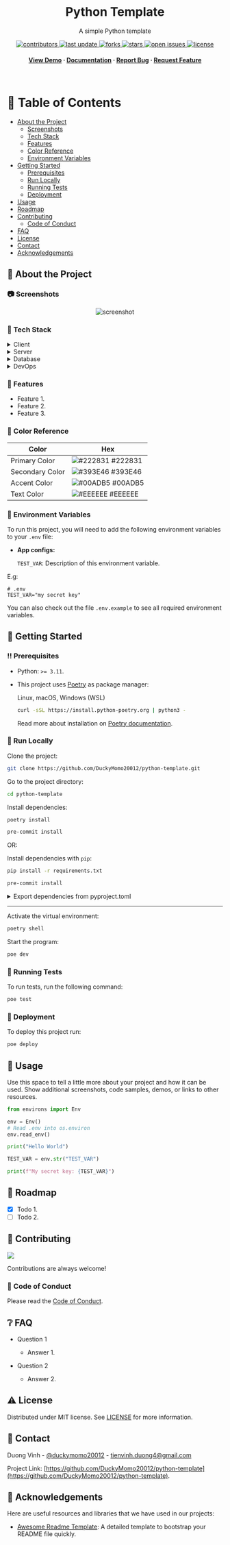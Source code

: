 <div align="center">

  <h1>Python Template</h1>

  <p>
    A simple Python template
  </p>

<!-- Badges -->
<p>
  <a href="https://github.com/DuckyMomo20012/python-template/graphs/contributors">
    <img src="https://img.shields.io/github/contributors/DuckyMomo20012/python-template" alt="contributors" />
  </a>
  <a href="">
    <img src="https://img.shields.io/github/last-commit/DuckyMomo20012/python-template" alt="last update" />
  </a>
  <a href="https://github.com/DuckyMomo20012/python-template/network/members">
    <img src="https://img.shields.io/github/forks/DuckyMomo20012/python-template" alt="forks" />
  </a>
  <a href="https://github.com/DuckyMomo20012/python-template/stargazers">
    <img src="https://img.shields.io/github/stars/DuckyMomo20012/python-template" alt="stars" />
  </a>
  <a href="https://github.com/DuckyMomo20012/python-template/issues/">
    <img src="https://img.shields.io/github/issues/DuckyMomo20012/python-template" alt="open issues" />
  </a>
  <a href="https://github.com/DuckyMomo20012/python-template/blob/main/LICENSE">
    <img src="https://img.shields.io/github/license/DuckyMomo20012/python-template.svg" alt="license" />
  </a>
</p>

<h4>
    <a href="https://github.com/DuckyMomo20012/python-template/">View Demo</a>
  <span> · </span>
    <a href="https://github.com/DuckyMomo20012/python-template">Documentation</a>
  <span> · </span>
    <a href="https://github.com/DuckyMomo20012/python-template/issues/">Report Bug</a>
  <span> · </span>
    <a href="https://github.com/DuckyMomo20012/python-template/issues/">Request Feature</a>
  </h4>
</div>

<br />

<!-- Table of Contents -->

# :notebook_with_decorative_cover: Table of Contents

- [About the Project](#star2-about-the-project)
  - [Screenshots](#camera-screenshots)
  - [Tech Stack](#space_invader-tech-stack)
  - [Features](#dart-features)
  - [Color Reference](#art-color-reference)
  - [Environment Variables](#key-environment-variables)
- [Getting Started](#toolbox-getting-started)
  - [Prerequisites](#bangbang-prerequisites)
  - [Run Locally](#running-run-locally)
  - [Running Tests](#test_tube-running-tests)
  - [Deployment](#triangular_flag_on_post-deployment)
- [Usage](#eyes-usage)
- [Roadmap](#compass-roadmap)
- [Contributing](#wave-contributing)
  - [Code of Conduct](#scroll-code-of-conduct)
- [FAQ](#grey_question-faq)
- [License](#warning-license)
- [Contact](#handshake-contact)
- [Acknowledgements](#gem-acknowledgements)

<!-- About the Project -->

## :star2: About the Project

<!-- Screenshots -->

### :camera: Screenshots

<div align="center">
  <img src="https://placehold.co/600x400?text=Your+Screenshot+here" alt="screenshot" />
</div>

<!-- TechStack -->

### :space_invader: Tech Stack

<details>
  <summary>Client</summary>
  <ul>
    <li><a href="https://www.python.org/">Python</a></li>
  </ul>
</details>

<details>
  <summary>Server</summary>
  <ul>
    <li><a href="https://www.typescriptlang.org/">Typescript</a></li>
    <li><a href="https://expressjs.com/">Express.js</a></li>
    <li><a href="https://go.dev/">Golang</a></li>
    <li><a href="https://nestjs.com/">Nest.js</a></li>
    <li><a href="https://socket.io/">SocketIO</a></li>
    <li><a href="https://www.prisma.io/">Prisma</a></li>
    <li><a href="https://www.apollographql.com/">Apollo</a></li>
    <li><a href="https://graphql.org/">GraphQL</a></li>
  </ul>
</details>

<details>
<summary>Database</summary>
  <ul>
    <li><a href="https://www.mysql.com/">MySQL</a></li>
    <li><a href="https://www.postgresql.org/">PostgreSQL</a></li>
    <li><a href="https://redis.io/">Redis</a></li>
    <li><a href="https://neo4j.com/">Neo4j</a></li>
    <li><a href="https://www.mongodb.com/">MongoDB</a></li>
  </ul>
</details>

<details>
<summary>DevOps</summary>
  <ul>
    <li><a href="https://www.docker.com/">Docker</a></li>
    <li><a href="https://www.jenkins.io/">Jenkins</a></li>
    <li><a href="https://circleci.com/">CircleCLI</a></li>
  </ul>
</details>

<!-- Features -->

### :dart: Features

- Feature 1.
- Feature 2.
- Feature 3.

<!-- Color Reference -->

### :art: Color Reference

| Color           | Hex                                                              |
| --------------- | ---------------------------------------------------------------- |
| Primary Color   | ![#222831](https://placehold.jp/222831/222831/10x10.png) #222831 |
| Secondary Color | ![#393E46](https://placehold.jp/393E46/393E46/10x10.png) #393E46 |
| Accent Color    | ![#00ADB5](https://placehold.jp/00ADB5/00ADB5/10x10.png) #00ADB5 |
| Text Color      | ![#EEEEEE](https://placehold.jp/EEEEEE/EEEEEE/10x10.png) #EEEEEE |

<!-- Env Variables -->

### :key: Environment Variables

To run this project, you will need to add the following environment variables to
your `.env` file:

- **App configs:**

  `TEST_VAR`: Description of this environment variable.

E.g:

```
# .env
TEST_VAR="my secret key"
```

You can also check out the file `.env.example` to see all required environment
variables.

<!-- Getting Started -->

## :toolbox: Getting Started

<!-- Prerequisites -->

### :bangbang: Prerequisites

- Python: `>= 3.11`.

- This project uses [Poetry](https://python-poetry.org/) as package manager:

  Linux, macOS, Windows (WSL)

  ```bash
  curl -sSL https://install.python-poetry.org | python3 -
  ```

  Read more about installation on
  [Poetry documentation](https://python-poetry.org/docs/master/#installation).

<!-- Run Locally -->

### :running: Run Locally

Clone the project:

```bash
git clone https://github.com/DuckyMomo20012/python-template.git
```

Go to the project directory:

```bash
cd python-template
```

Install dependencies:

```bash
poetry install

pre-commit install
```

OR:

Install dependencies with `pip`:

```bash
pip install -r requirements.txt

pre-commit install
```

<details>
<summary>Export dependencies from </code>pyproject.toml</code></summary>

Export Poetry dependencies to file `requirements.txt`:

```bash
poetry export -f requirements.txt --output requirements.txt
```

> **Note**: You can add option: `--dev` to include development dependencies.

</details>

---

Activate the virtual environment:

```bash
poetry shell
```

Start the program:

```bash
poe dev
```

<!-- Running Tests -->

### :test_tube: Running Tests

To run tests, run the following command:

```bash
poe test
```

<!-- Deployment -->

### :triangular_flag_on_post: Deployment

To deploy this project run:

```bash
poe deploy
```

<!-- Usage -->

## :eyes: Usage

Use this space to tell a little more about your project and how it can be used.
Show additional screenshots, code samples, demos, or links to other resources.

```python
from environs import Env

env = Env()
# Read .env into os.environ
env.read_env()

print("Hello World")

TEST_VAR = env.str("TEST_VAR")

print(f"My secret key: {TEST_VAR}")
```

<!-- Roadmap -->

## :compass: Roadmap

- [x] Todo 1.
- [ ] Todo 2.

<!-- Contributing -->

## :wave: Contributing

<a href="https://github.com/DuckyMomo20012/python-template/graphs/contributors">
  <img src="https://contrib.rocks/image?repo=DuckyMomo20012/python-template" />
</a>

Contributions are always welcome!

<!-- Code of Conduct -->

### :scroll: Code of Conduct

Please read the
[Code of Conduct](https://github.com/DuckyMomo20012/python-template/blob/main/CODE_OF_CONDUCT.md).

<!-- FAQ -->

## :grey_question: FAQ

- Question 1

  - Answer 1.

- Question 2

  - Answer 2.

<!-- License -->

## :warning: License

Distributed under MIT license. See
[LICENSE](https://github.com/DuckyMomo20012/python-template/blob/main/LICENSE)
for more information.

<!-- Contact -->

## :handshake: Contact

Duong Vinh - [@duckymomo20012](https://twitter.com/duckymomo20012) -
tienvinh.duong4@gmail.com

Project Link:
[https://github.com/DuckyMomo20012/python-template](https://github.com/DuckyMomo20012/python-template).

<!-- Acknowledgments -->

## :gem: Acknowledgements

Here are useful resources and libraries that we have used in our projects:

- [Awesome Readme Template](https://github.com/Louis3797/awesome-readme-template):
  A detailed template to bootstrap your README file quickly.
